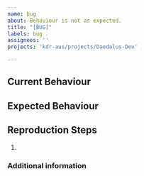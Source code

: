```yaml
---
name: bug
about: Behaviour is not as expected.
title: "[BUG]"
labels: bug
assignees: ''
projects: 'kdr-aus/projects/Daedalus-Dev'

---
```


## Current Behaviour

## Expected Behaviour

## Reproduction Steps
1. 

### Additional information
